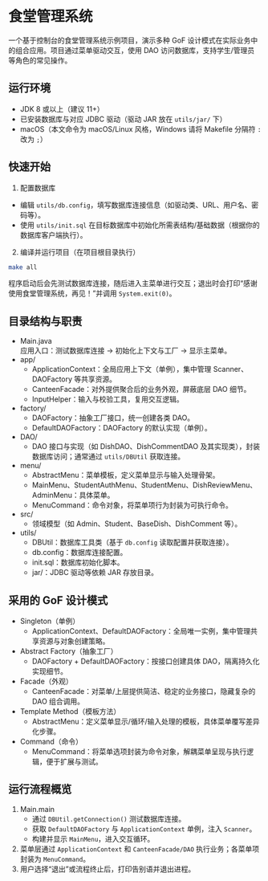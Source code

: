 # 食堂管理系统

一个基于控制台的食堂管理系统示例项目，演示多种 GoF 设计模式在实际业务中的组合应用。项目通过菜单驱动交互，使用 DAO 访问数据库，支持学生/管理员等角色的常见操作。

## 运行环境

- JDK 8 或以上（建议 11+）
- 已安装数据库与对应 JDBC 驱动（驱动 JAR 放在 `utils/jar/` 下）
- macOS（本文命令为 macOS/Linux 风格，Windows 请将 Makefile 分隔符 `:` 改为 `;`）

## 快速开始

1. 配置数据库

- 编辑 `utils/db.config`，填写数据库连接信息（如驱动类、URL、用户名、密码等）。
- 使用 `utils/init.sql` 在目标数据库中初始化所需表结构/基础数据（根据你的数据库客户端执行）。

2. 编译并运行项目（在项目根目录执行）

```bash
make all
```

程序启动后会先测试数据库连接，随后进入主菜单进行交互；退出时会打印“感谢使用食堂管理系统，再见！”并调用 `System.exit(0)`。

## 目录结构与职责

- Main.java  
  应用入口：测试数据库连接 → 初始化上下文与工厂 → 显示主菜单。
- app/
  - ApplicationContext：全局应用上下文（单例），集中管理 Scanner、DAOFactory 等共享资源。
  - CanteenFacade：对外提供聚合后的业务外观，屏蔽底层 DAO 细节。
  - InputHelper：输入与校验工具，复用交互逻辑。
- factory/
  - DAOFactory：抽象工厂接口，统一创建各类 DAO。
  - DefaultDAOFactory：DAOFactory 的默认实现（单例）。
- DAO/
  - DAO 接口与实现（如 DishDAO、DishCommentDAO 及其实现类），封装数据库访问；通常通过 `utils/DBUtil` 获取连接。
- menu/
  - AbstractMenu：菜单模板，定义菜单显示与输入处理骨架。
  - MainMenu、StudentAuthMenu、StudentMenu、DishReviewMenu、AdminMenu：具体菜单。
  - MenuCommand：命令对象，将菜单项行为封装为可执行命令。
- src/
  - 领域模型（如 Admin、Student、BaseDish、DishComment 等）。
- utils/
  - DBUtil：数据库工具类（基于 `db.config` 读取配置并获取连接）。
  - db.config：数据库连接配置。
  - init.sql：数据库初始化脚本。
  - jar/：JDBC 驱动等依赖 JAR 存放目录。

## 采用的 GoF 设计模式

- Singleton（单例）
  - ApplicationContext、DefaultDAOFactory：全局唯一实例，集中管理共享资源与对象创建策略。
- Abstract Factory（抽象工厂）
  - DAOFactory + DefaultDAOFactory：按接口创建具体 DAO，隔离持久化实现细节。
- Facade（外观）
  - CanteenFacade：对菜单/上层提供简洁、稳定的业务接口，隐藏复杂的 DAO 组合调用。
- Template Method（模板方法）
  - AbstractMenu：定义菜单显示/循环/输入处理的模板，具体菜单覆写差异化步骤。
- Command（命令）
  - MenuCommand：将菜单选项封装为命令对象，解耦菜单呈现与执行逻辑，便于扩展与测试。

## 运行流程概览

1. Main.main
   - 通过 `DBUtil.getConnection()` 测试数据库连接。
   - 获取 `DefaultDAOFactory` 与 `ApplicationContext` 单例，注入 `Scanner`。
   - 构建并显示 `MainMenu`，进入交互循环。
2. 菜单层通过 `ApplicationContext` 和 `CanteenFacade/DAO` 执行业务；各菜单项封装为 `MenuCommand`。
3. 用户选择“退出”或流程终止后，打印告别语并退出进程。
